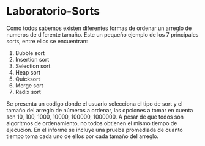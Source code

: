Laboratorio-Sorts
=================

Como todos sabemos existen diferentes formas de ordenar un arreglo de numeros de diferente tamaño. 
Este un pequeño ejemplo de los 7 principales sorts, entre ellos se encuentran: 
  1. Bubble sort
  2. Insertion sort
  3. Selection sort
  4. Heap sort
  5. Quicksort
  6. Merge sort
  7. Radix sort

Se presenta un codigo donde el usuario selecciona el tipo de sort y el tamaño del arreglo de números a ordenar,
las opciones a tomar en cuenta son 10, 100, 1000, 10000, 100000, 1000000. A pesar de que todos son algoritmos de
ordenamiento, no todos obtienen el mismo tiempo de ejecucion. En el informe se incluye una prueba promediada de
cuanto tiempo toma cada uno de ellos por cada tamaño del arreglo.

